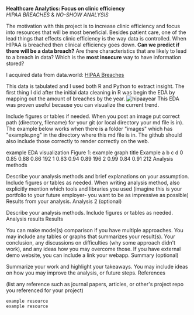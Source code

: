 **Healthcare Analytics: Focus on clinic efficiency**       
    *HIPAA BREACHES* &
    *NO-SHOW ANALYSIS*


The motivation with this project is to increase clinic efficiency and focus into resources that will be most beneficial. 
Besides patient care, one of the lead things that effects clinic efficiency is the way data is controlled. When HIPAA is breached then clinical efficiency goes down. **Can we predict if there will be a data breach?** Are there characteristics that are likely to lead to a breach in data? Which is the **most insecure** way to have information stored?

I acquired data from data.world:
    [HIPAA Breaches](https://data.world/health/health-data-breaches)
     
     
   
This data is tabulated and I used both R and Python to extract insight. The first thing I did after the initial data cleaning in R was begin the EDA by mapping out the amount of breaches by the year.
![hipaayear](https://user-images.githubusercontent.com/23061309/31903069-9bc27be8-b7ec-11e7-85e9-02b3683329c7.png)
This EDA was proven useful because you can visualize the current trend.


Include figures or tables if needed. When you post an image put correct path (directory, filename) for your git (or local directory your md file is in). The example below works when there is a folder "images" which has "example.png" in the directory where this md file is in. The github should also include those correctly to render correctly on the web.

example EDA visualization
Figure 1: example graph title
Example 	a 	b 	c 	d
0 	0.85 	0.88 	0.86 	192
1 	0.83 	0.94 	0.89 	196
2 	0.99 	0.84 	0.91 	212
Analysis methods

Describe your analysis methods and brief explanations on your assumption. Include figures or tables as needed.
When writing analysis method, also explicitly mention which tools and libraries you used (imagine this is your portfolio to your future employer- you want to be as impressive as possible) Results from your analysis.
Analysis 2 (optional)

Describe your analysis methods. Include figures or tables as needed.
Analysis results
Results

You can make model(s) comparison if you have multiple approaches. You may include any tables or graphs that summarizes your result(s). Your conclusion, any discussions on difficulties (why some approach didn't work), and any ideas how you may overcome those. If you have external demo website, you can include a link your webapp.
Summary (optional)

Summarize your work and highlight your takeaways. You may include ideas on how you may improve the analysis, or future steps.
References

(list any reference such as journal papers, articles, or other's project repo you referenced for your project)

    example resource
    example resource
